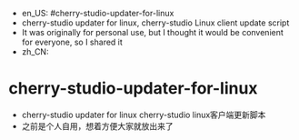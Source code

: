 - en_US:
#cherry-studio-updater-for-linux
- cherry-studio updater for linux, cherry-studio Linux client update script
- It was originally for personal use, but I thought it would be convenient for everyone, so I shared it
- zh_CN:
# cherry-studio-updater-for-linux
- cherry-studio updater for linux cherry-studio linux客户端更新脚本
- 之前是个人自用，想着方便大家就放出来了
